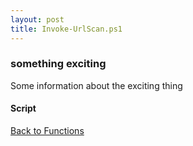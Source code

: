 ```yaml
---
layout: post
title: Invoke-UrlScan.ps1
---
```


### something exciting

Some information about the exciting thing

#### Script

<script src="https://gist-it.appspot.com/github.com/BanterBoy/scripts-blog/blob/master/PowerShell/functions/Invoke-UrlScan.ps1"></script>

<a href="/menu/_pages/functions.html">Back to Functions</a>
